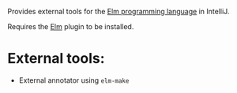 Provides external tools for the [Elm programming language](http://elm-lang.org)  in IntelliJ.

Requires the [Elm](https://plugins.jetbrains.com/plugin/10268-elm) plugin to be installed.

# External tools:

* External annotator using `elm-make`

